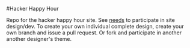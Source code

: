 #Hacker Happy Hour


Repo for the hacker happy hour site.  See [needs](needs.md) to participate in site design/dev. To create your own individual complete design, create your own branch and issue a pull request. Or fork and participate in another another designer's theme.
